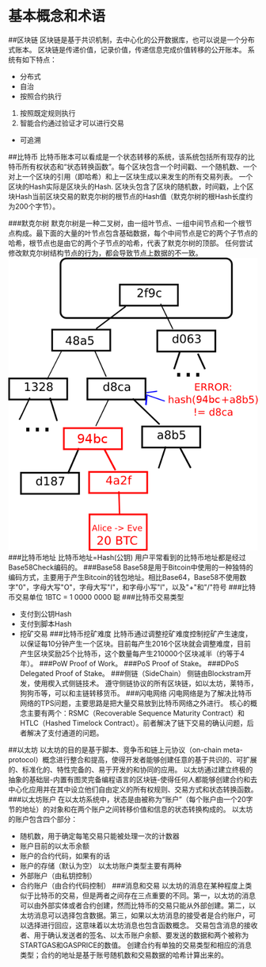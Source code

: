 # 基本概念和术语

##区块链
区块链是基于共识机制，去中心化的公开数据库，也可以说是一个分布式账本。
区块链是传递价值，记录价值，传递信息完成价值转移的公开账本。
系统有如下特点：
- 分布式
- 自治
- 按照合约执行
 1. 按照既定规则执行
 2. 智能合约通过验证才可以进行交易
- 可追溯

##比特币
比特币账本可以看成是一个状态转移的系统，该系统包括所有现存的比特币所有权状态和“状态转换函数”。每个区块包含一个时间戳、一个随机数、一个对上一个区块的引用（即哈希）和上一区块生成以来发生的所有交易列表。
一个区块的Hash实际是区块头的Hash.
区块头包含了区块的随机数，时间戳，上个区块Hash当前区块交易的默克尔树的根节点的Hash值（默克尔树的根Hash长度约为200个字节）。

###默克尔树
默克尔树是一种二叉树，由一组叶节点、一组中间节点和一个根节点构成。最下面的大量的叶节点包含基础数据，每个中间节点是它的两个子节点的哈希，根节点也是由它的两个子节点的哈希，代表了默克尔树的顶部。
任何尝试修改默克尔树结构节点的行为，都会导致节点上数据的不一致。
![默克尔树](./img/merkletreeerr.png)
###比特币地址
比特币地址=Hash(公钥)
用户平常看到的比特币地址都是经过Base58Check编码的。
###Base58
Base58是用于Bitcoin中使用的一种独特的编码方式，主要用于产生Bitcoin的钱包地址。相比Base64，Base58不使用数字"0"，字母大写"O"，字母大写"I"，和字母小写"l"，以及"+"和"/"符号
###比特币交易单位
1BTC = 1 0000 0000 聪
###比特币交易类型
- 支付到公钥Hash
- 支付到脚本Hash
- 挖矿交易
###比特币挖矿难度
比特币通过调整挖矿难度控制挖矿产生速度，以保证每10分钟产生一个区块。目前每产生2016个区块就会调整难度，目前产生区块奖励25个比特币，这个数量每产生210000个区块减半（约等于4年）。
###PoW
Proof of Work。
###PoS
Proof of Stake。
###DPoS
Delegated Proof of Stake。
###侧链（SideChain）
侧链由Blockstram开发，使用楔入式侧链技术。
遵守侧链协议的所有区块链，如以太坊，莱特币，狗狗币等，可以和主链转移货币。
###闪电网络
闪电网络是为了解决比特币网络的TPS问题，主要思路是把大量交易放到比特币网络之外进行。
核心的概念主要有两个：RSMC（Recoverable Sequence Maturity Contract）和 HTLC（Hashed Timelock Contract）。前者解决了链下交易的确认问题，后者解决了支付通道的问题。

##以太坊
以太坊的目的是基于脚本、竞争币和链上元协议（on-chain meta-protocol）概念进行整合和提高，使得开发者能够创建任意的基于共识的、可扩展的、标准化的、特性完备的、易于开发的和协同的应用。
以太坊通过建立终极的抽象的基础层-内置有图灵完备编程语言的区块链-使得任何人都能够创建合约和去中心化应用并在其中设立他们自由定义的所有权规则、交易方式和状态转换函数。
###以太坊账户
在以太坊系统中，状态是由被称为“账户”（每个账户由一个20字节的地址）的对象和在两个账户之间转移价值和信息的状态转换构成的。
以太坊的账户包含四个部分：
- 随机数，用于确定每笔交易只能被处理一次的计数器
- 账户目前的以太币余额
- 账户的合约代码，如果有的话
- 账户的存储（默认为空）
以太坊账户类型主要有两种
- 外部账户（由私钥控制）
- 合约账户（由合约代码控制）
###消息和交易
以太坊的消息在某种程度上类似于比特币的交易，但是两者之间存在三点重要的不同。第一，以太坊的消息可以由外部实体或者合约创建，然而比特币的交易只能从外部创建。第二，以太坊消息可以选择包含数据。第三，如果以太坊消息的接受者是合约账户，可以选择进行回应，这意味着以太坊消息也包含函数概念。
交易包含消息的接收者、用于确认发送者的签名、以太币账户余额、要发送的数据和两个被称为STARTGAS和GASPRICE的数值。
创建合约有单独的交易类型和相应的消息类型；合约的地址是基于账号随机数和交易数据的哈希计算出来的。

